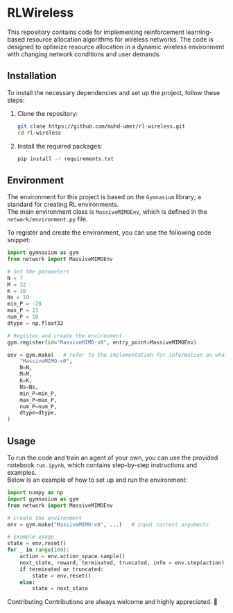 # RLWireless

This repository contains code for implementing reinforcement learning-based resource allocation algorithms for wireless networks. The code is designed to optimize resource allocation in a dynamic wireless environment with changing network conditions and user demands.

## Installation

To install the necessary dependencies and set up the project, follow these steps:

1. Clone the repository:
    ```sh
    git clone https://github.com/muhd-umer/rl-wireless.git
    cd rl-wireless
    ```

2. Install the required packages:
    ```sh
    pip install -r requirements.txt
    ```

## Environment

The environment for this project is based on the `Gymnasium` library; a standard for creating RL environments.<br>
The main environment class is `MassiveMIMOEnv`, which is defined in the `network/environment.py` file.

To register and create the environment, you can use the following code snippet:

```python
import gymnasium as gym
from network import MassiveMIMOEnv

# Set the parameters
N = 7
M = 32
K = 10
Ns = 10
min_P = -20
max_P = 23
num_P = 10
dtype = np.float32

# Register and create the environment
gym.register(id="MassiveMIMO-v0", entry_point=MassiveMIMOEnv)

env = gym.make(   # refer to the implementation for information on what arguments represent
    "MassiveMIMO-v0",
    N=N,
    M=M,
    K=K,
    Ns=Ns,
    min_P=min_P,
    max_P=max_P,
    num_P=num_P,
    dtype=dtype,
)
```

## Usage

To run the code and train an agent of your own, you can use the provided notebook `run.ipynb`, which contains step-by-step instructions and examples.<br>
Below is an example of how to set up and run the environment:

```python
import numpy as np
import gymnasium as gym
from network import MassiveMIMOEnv

# Create the environment
env = gym.make("MassiveMIMO-v0", ...)   # input correct arguments

# Example usage
state = env.reset()
for _ in range(100):
    action = env.action_space.sample()
    next_state, reward, terminated, truncated, info = env.step(action)
    if terminated or truncated:
        state = env.reset()
    else:
        state = next_state
```

Contributing
Contributions are always welcome and highly appreciated. 💖
